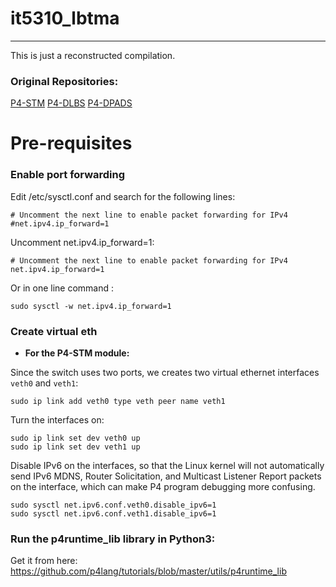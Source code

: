 # it5310_lbtma
---

This is just a reconstructed compilation.

### Original Repositories:
[P4-STM](https://github.com/Ameer-91/Source-Code-Implementation-for-the-P4-STM-Module)
[P4-DLBS](https://github.com/Ameer-91/Source-Code-Implementation-for-the-P4-DLBS-Module)
[P4-DPADS](https://github.com/Ameer-91/Source-Code-Implementation-for-the-P4-DPADS-Module)

# Pre-requisites

### Enable port forwarding

Edit /etc/sysctl.conf and search for the following lines:
```
# Uncomment the next line to enable packet forwarding for IPv4
#net.ipv4.ip_forward=1
```
Uncomment net.ipv4.ip_forward=1:

```
# Uncomment the next line to enable packet forwarding for IPv4
net.ipv4.ip_forward=1
```

Or in one line command :
```
sudo sysctl -w net.ipv4.ip_forward=1
```

### Create virtual eth

- **For the P4-STM module:**

Since the switch uses two ports, we creates two virtual ethernet interfaces `veth0` and `veth1`:

```
sudo ip link add veth0 type veth peer name veth1
```

Turn the interfaces on:

```
sudo ip link set dev veth0 up
sudo ip link set dev veth1 up
```

Disable IPv6 on the interfaces, so that the Linux kernel will not automatically send IPv6 MDNS, Router Solicitation, and Multicast Listener Report packets on the interface, which can make P4 program debugging more confusing.

```
sudo sysctl net.ipv6.conf.veth0.disable_ipv6=1
sudo sysctl net.ipv6.conf.veth1.disable_ipv6=1
```

### Run the p4runtime_lib library in Python3:

Get it from here: https://github.com/p4lang/tutorials/blob/master/utils/p4runtime_lib